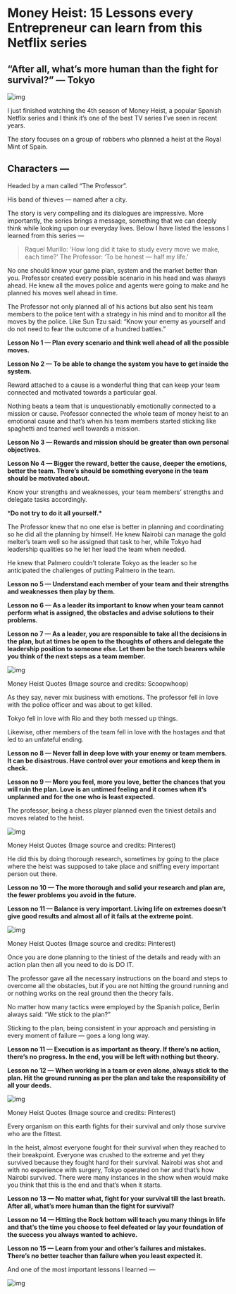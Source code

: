 # Money Heist: 15 Lessons every Entrepreneur can learn from this Netflix series

## “After all, what’s more human than the fight for survival?” — Tokyo

![img](https://miro.medium.com/max/960/0*Y2kXNubX5_npQEfF.gif)

I just finished watching the 4th season of Money Heist, a popular Spanish Netflix series and I think it’s one of the best TV series I’ve seen in recent years.

The story focuses on a group of robbers who planned a heist at the Royal Mint of Spain.

## Characters —

Headed by a man called “The Professor”.

His band of thieves — named after a city.

The story is very compelling and its dialogues are impressive. More importantly, the series brings a message, something that we can deeply think while looking upon our everyday lives. Below I have listed the lessons I learned from this series —

> Raquel Murillo: ‘How long did it take to study every move we make, each time?’
> The Professor: ‘To be honest — half my life.’

No one should know your game plan, system and the market better than you. Professor created every possible scenario in his head and was always ahead. He knew all the moves police and agents were going to make and he planned his moves well ahead in time.

The Professor not only planned all of his actions but also sent his team members to the police tent with a strategy in his mind and to monitor all the moves by the police. Like Sun Tzu said: “Know your enemy as yourself and do not need to fear the outcome of a hundred battles.”

**Lesson No 1 — Plan every scenario and think well ahead of all the possible moves.**

**Lesson No 2 — To be able to change the system you have to get inside the system.**

Reward attached to a cause is a wonderful thing that can keep your team connected and motivated towards a particular goal.

Nothing beats a team that is unquestionably emotionally connected to a mission or cause. Professor connected the whole team of money heist to an emotional cause and that’s when his team members started sticking like spaghetti and teamed well towards a mission.

**Lesson No 3 — Rewards and mission should be greater than own personal objectives.**

**Lesson No 4 — Bigger the reward, better the cause, deeper the emotions, better the team. There’s should be something everyone in the team should be motivated about.**

Know your strengths and weaknesses, your team members’ strengths and delegate tasks accordingly.

***Do not try to do it all yourself.\***

The Professor knew that no one else is better in planning and coordinating so he did all the planning by himself. He knew Nairobi can manage the gold melter’s team well so he assigned that task to her, while Tokyo had leadership qualities so he let her lead the team when needed.

He knew that Palmero couldn’t tolerate Tokyo as the leader so he anticipated the challenges of putting Palmero in the team.

**Lesson no 5 — Understand each member of your team and their strengths and weaknesses then play by them.**

**Lesson no 6 — As a leader its important to know when your team cannot perform what is assigned, the obstacles and advise solutions to their problems.**

**Lesson no 7 — As a leader, you are responsible to take all the decisions in the plan, but at times be open to the thoughts of others and delegate the leadership position to someone else. Let them be the torch bearers while you think of the next steps as a team member.**

![img](https://miro.medium.com/max/1154/1*3e8MiBYXnuVX5qL7fGIVYQ.png)

Money Heist Quotes (Image source and credits: Scoopwhoop)

As they say, never mix business with emotions. The professor fell in love with the police officer and was about to get killed.

Tokyo fell in love with Rio and they both messed up things.

Likewise, other members of the team fell in love with the hostages and that led to an unfateful ending.

**Lesson no 8 — Never fall in deep love with your enemy or team members. It can be disastrous. Have control over your emotions and keep them in check.**

**Lesson no 9 — More you feel, more you love, better the chances that you will ruin the plan. Love is an untimed feeling and it comes when it’s unplanned and for the one who is least expected.**

The professor, being a chess player planned even the tiniest details and moves related to the heist.

![img](https://miro.medium.com/max/1058/1*4uF4eJGU5y5BasQBqT6wZQ.png)

Money Heist Quotes (Image source and credits: Pinterest)

He did this by doing thorough research, sometimes by going to the place where the heist was supposed to take place and sniffing every important person out there.

**Lesson no 10 — The more thorough and solid your research and plan are, the fewer problems you avoid in the future.**

**Lesson no 11 — Balance is very important. Living life on extremes doesn’t give good results and almost all of it fails at the extreme point.**

![img](https://miro.medium.com/max/1054/1*XwLyrXoAxiBdmDvQirw7IQ.png)

Money Heist Quotes (Image source and credits: Pinterest)

Once you are done planning to the tiniest of the details and ready with an action plan then all you need to do is DO IT.

The professor gave all the necessary instructions on the board and steps to overcome all the obstacles, but if you are not hitting the ground running and or nothing works on the real ground then the theory fails.

No matter how many tactics were employed by the Spanish police, Berlin always said: “We stick to the plan?”

Sticking to the plan, being consistent in your approach and persisting in every moment of failure — goes a long long way.

**Lesson no 11 — Execution is as important as theory. If there’s no action, there’s no progress. In the end, you will be left with nothing but theory.**

**Lesson no 12 — When working in a team or even alone, always stick to the plan. Hit the ground running as per the plan and take the responsibility of all your deeds.**

![img](https://miro.medium.com/max/48/1*tRfM3q9tBPvv1Bhpl2No8A.png?q=20)

Money Heist Quotes (Image source and credits: Pinterest)

Every organism on this earth fights for their survival and only those survive who are the fittest.

In the heist, almost everyone fought for their survival when they reached to their breakpoint. Everyone was crushed to the extreme and yet they survived because they fought hard for their survival. Nairobi was shot and with no experience with surgery, Tokyo operated on her and that’s how Nairobi survived. There were many instances in the show when would make you think that this is the end and that’s when it starts.

**Lesson no 13 — No matter what, fight for your survival till the last breath. After all, what’s more human than the fight for survival?**

**Lesson no 14 — Hitting the Rock bottom will teach you many things in life and that’s the time you choose to feel defeated or lay your foundation of the success you always wanted to achieve.**

**Lesson no 15 — Learn from your and other’s failures and mistakes. There’s no better teacher than failure when you least expected it.**

And one of the most important lessons I learned —

![img](https://miro.medium.com/max/1052/1*l4PfGJ0lgI0TyXwPvAQOOA.png)

